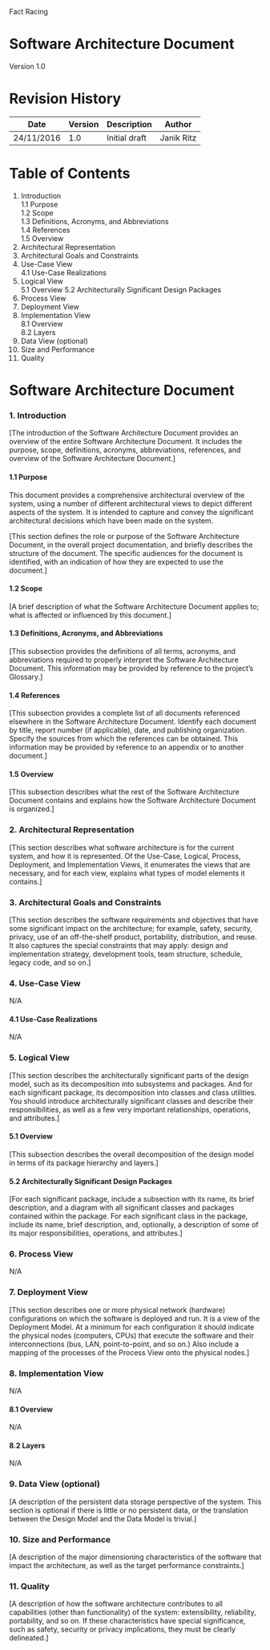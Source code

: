 Fact Racing
# Software Architecture Document

Version 1.0
 
# Revision History
|Date	|Version	|Description	|Author|
|----------|----------|----------|----------|
|24/11/2016|1.0| Initial draft| Janik Ritz|
	
# Table of Contents
1. Introduction  
    1.1 Purpose  
    1.2 Scope  
    1.3 Definitions, Acronyms, and Abbreviations  
    1.4 References  
    1.5 Overview  
2. Architectural Representation  
3. Architectural Goals and Constraints  
4. Use-Case View  
    4.1 Use-Case Realizations  
5. Logical View  
    5.1 Overview
    5.2 Architecturally Significant Design Packages
6. Process View   
7. Deployment View    
8. Implementation View    
    8.1 Overview  
    8.2 Layers  
9. Data View (optional)  
10. Size and Performance  
11. Quality  
 
# Software Architecture Document 
### 1. Introduction
[The introduction of the Software Architecture Document provides an overview of the entire Software Architecture Document. It includes the purpose, scope, definitions, acronyms, abbreviations, references, and overview of the Software Architecture Document.]
#### 1.1	Purpose
This document provides a comprehensive architectural overview of the system, using a number of different architectural views to depict different aspects of the system. It is intended to capture and convey the significant architectural decisions which have been made on the system.

[This section defines the role or purpose of the Software Architecture Document, in the overall project documentation, and briefly describes the structure of the document. The specific audiences for the document is identified, with an indication of how they are expected to use the document.]
#### 1.2	Scope
[A brief description of what the Software Architecture Document applies to; what is affected or influenced by this document.]
#### 1.3	Definitions, Acronyms, and Abbreviations
[This subsection provides the definitions of all terms, acronyms, and abbreviations required to properly interpret the Software Architecture Document.  This information may be provided by reference to the project’s Glossary.]
#### 1.4	References
[This subsection provides a complete list of all documents referenced elsewhere in the Software Architecture Document. Identify each document by title, report number (if applicable), date, and publishing organization. Specify the sources from which the references can be obtained. This information may be provided by reference to an appendix or to another document.]
#### 1.5	Overview
[This subsection describes what the rest of the Software Architecture Document contains and explains how the Software Architecture Document is organized.]
### 2.	Architectural Representation 
[This section describes what software architecture is for the current system, and how it is represented. Of the Use-Case, Logical, Process, Deployment, and Implementation Views, it enumerates the views that are necessary, and for each view, explains what types of model elements it contains.]
### 3.	Architectural Goals and Constraints 
[This section describes the software requirements and objectives that have some significant impact on the architecture; for example, safety, security, privacy, use of an off-the-shelf product, portability, distribution, and reuse. It also captures the special constraints that may apply: design and implementation strategy, development tools, team structure, schedule, legacy code, and so on.]
### 4.	Use-Case View 
N/A
#### 4.1	Use-Case Realizations
N/A

### 5.	Logical View 
[This section describes the architecturally significant parts of the design model, such as its decomposition into subsystems and packages. And for each significant package, its decomposition into classes and class utilities. You should introduce architecturally significant classes and describe their responsibilities, as well as a few very important relationships, operations, and attributes.]
#### 5.1	Overview
[This subsection describes the overall decomposition of the design model in terms of its package hierarchy and layers.]
#### 5.2	Architecturally Significant Design Packages
[For each significant package, include a subsection with its name, its brief description, and a diagram with all significant classes and packages contained within the package. 
For each significant class in the package, include its name, brief description, and, optionally, a description of some of its major responsibilities, operations, and attributes.]
### 6.	Process View 
N/A
### 7.	Deployment View 
[This section describes one or more physical network (hardware) configurations on which the software is deployed and run. It is a view of the Deployment Model. At a minimum for each configuration it should indicate the physical nodes (computers, CPUs) that execute the software and their interconnections (bus, LAN, point-to-point, and so on.) Also include a mapping of the processes of the Process View onto the physical nodes.]
### 8.	Implementation View 
N/A
#### 8.1	Overview
N/A
#### 8.2	Layers
N/A
### 9.	Data View (optional)
[A description of the persistent data storage perspective of the system. This section is optional if there is little or no persistent data, or the translation between the Design Model and the Data Model is trivial.]
### 10.	Size and Performance 
[A description of the major dimensioning characteristics of the software that impact the architecture, as well as the target performance constraints.]
### 11.	Quality 
[A description of how the software architecture contributes to all capabilities (other than functionality) of the system: extensibility, reliability, portability, and so on. If these characteristics have special significance, such as safety, security or privacy implications, they must be clearly delineated.]
